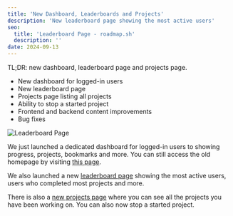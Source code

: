 ```yaml
---
title: 'New Dashboard, Leaderboards and Projects'
description: 'New leaderboard page showing the most active users'
seo:
  title: 'Leaderboard Page - roadmap.sh'
  description: ''
date: 2024-09-13
---
```


TL;DR: new dashboard, leaderboard page and projects page.

- New dashboard for logged-in users
- New leaderboard page
- Projects page listing all projects
- Ability to stop a started project
- Frontend and backend content improvements
- Bug fixes

![Leaderboard Page](https://assets.roadmap.sh/guest/personal-dashboard.png)

We just launched a dedicated dashboard for logged-in users to showing progress, projects, bookmarks and more. You can still access the old homepage by visiting [this page](https://roadmap.sh/home).

We also launched a new [leaderboard page](/leaderboard) showing the most active users, users who completed most projects and more.

There is also a [new projects page](/projects) where you can see all the projects you have been working on. You can also now stop a started project.